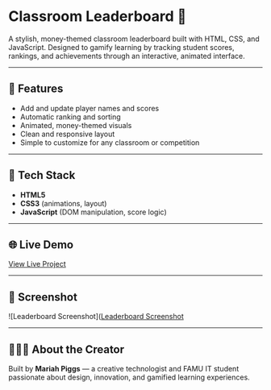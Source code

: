 # Classroom Leaderboard 🎯

A stylish, money-themed classroom leaderboard built with HTML, CSS, and JavaScript. Designed to gamify learning by tracking student scores, rankings, and achievements through an interactive, animated interface.

---

## 🚀 Features
- Add and update player names and scores  
- Automatic ranking and sorting  
- Animated, money-themed visuals  
- Clean and responsive layout  
- Simple to customize for any classroom or competition  

---

## 🧠 Tech Stack
- **HTML5**  
- **CSS3** (animations, layout)  
- **JavaScript** (DOM manipulation, score logic)  

---

## 🌐 Live Demo
[View Live Project](https://riahdollxo.github.io/classroom-leaderboard)

---

## 📸 Screenshot
![Leaderboard Screenshot]([Leaderboard Screenshot](https://raw.githubusercontent.com/riahdollxo/classroom-leaderboard/main/IMG_7882.jpg)


---

## 👩🏽‍💻 About the Creator
Built by **Mariah Piggs** — a creative technologist and FAMU IT student passionate about design, innovation, and gamified learning experiences.
